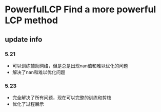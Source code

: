 # PowerfulLCP Find a more powerful LCP method
## update info
### 5.21
* 可以训练辅助网络，但是总是出现nan值和难以优化的问题
* 解决了nan和难以优化问题
### 5.23
* 完全解决了所有问题，现在可以完整的训练和剪枝
* 优化了过程展示

